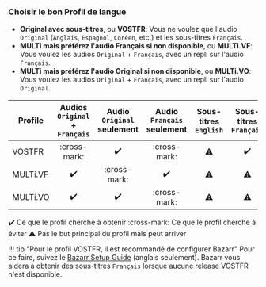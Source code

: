 ### Choisir le bon Profil de langue

- **Original avec sous-titres**, ou **VOSTFR**: Vous ne voulez que l'audio `Original` (`Anglais`, `Espagnol`, `Coréen`, etc.) et les sous-titres `Français`.
- **MULTi mais préférez l'audio Français si non disponible**, ou **MULTi.VF**: Vous voulez les audios `Original` + `Français`, avec un repli sur l'audio `Français`.
- **MULTi mais préférez l'audio Original si non disponible**, ou **MULTi.VO**: Vous voulez les audios `Original` + `Français`, avec un repli sur l'audio `Original`.

| Profile  | Audios `Original` + `Français` | Audio `Original` seulement | Audio `Français` seulement | Sous-titres `English` | Sous-titres `Français` |
|----------|:------------------------------:|:--------------------------:|:--------------------------:|:---------------------:|:----------------------:|
| VOSTFR   |          :cross-mark:          |     :heavy_check_mark:     |        :cross-mark:        |       :warning:       |   :heavy_check_mark:   |
| MULTi.VF |       :heavy_check_mark:       |        :cross-mark:        |     :heavy_check_mark:     |       :warning:       |       :warning:        |
| MULTi.VO |       :heavy_check_mark:       |     :heavy_check_mark:     |        :cross-mark:        |       :warning:       |       :warning:        |

:heavy_check_mark: Ce que le profil cherche à obtenir
:cross-mark: Ce que le profil cherche à éviter
:warning: Pas le but principal du profil mais peut arriver

!!! tip "Pour le profil VOSTFR, il est recommandé de configurer Bazarr"
    Pour ce faire, suivez le [Bazarr Setup Guide](/Bazarr/Setup-Guide) (anglais seulement). Bazarr vous aidera à obtenir des sous-titres `Français` lorsque aucune release VOSTFR n'est disponible.
